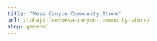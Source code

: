 ```yaml
---
title: "Mesa Canyon Community Store"
url: /tohajiilee/mesa-canyon-community-store/
shop: general
---
```

